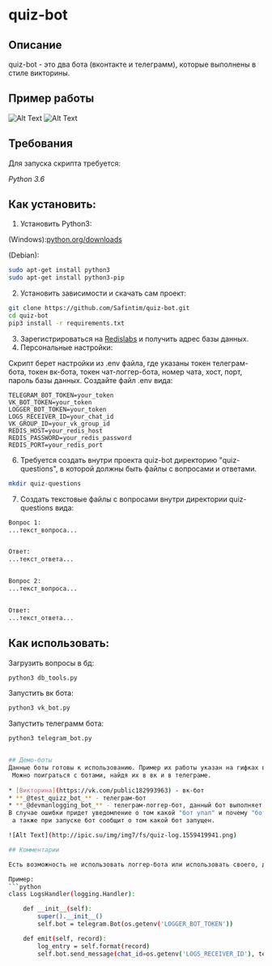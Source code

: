 # quiz-bot

## Описание
quiz-bot - это два бота (вконтакте и телеграмм), которые выполнены в стиле викторины.

## Пример работы
![Alt Text](http://ipic.su/img/img7/fs/quiz-telebot.1560949231.gif)
![Alt Text](http://ipic.su/img/img7/fs/quiz-vkbot.1560949396.gif)

## Требования

Для запуска скрипта требуется:

*Python 3.6*

## Как установить:

1. Установить Python3:

(Windows):[python.org/downloads](https://www.python.org/downloads/windows/)

(Debian):

```sh
sudo apt-get install python3
sudo apt-get install python3-pip
```

2. Установить зависимости и скачать сам проект:

```sh
git clone https://github.com/Safintim/quiz-bot.git
cd quiz-bot
pip3 install -r requirements.txt
```

3. Зарегистрироваться на [Redislabs](https://redislabs.com/) и получить адрес базы данных.
4. Персональные настройки:

Скрипт берет настройки из .env файла, где указаны токен телеграм-бота, токен вк-бота, 
токен чат-логгер-бота, номер чата, хост, порт, пароль базы данных. Создайте файл .env вида:

```.env
TELEGRAM_BOT_TOKEN=your_token
VK_BOT_TOKEN=your_token
LOGGER_BOT_TOKEN=your_token
LOGS_RECEIVER_ID=your_chat_id
VK_GROUP_ID=your_vk_group_id
REDIS_HOST=your_redis_host
REDIS_PASSWORD=your_redis_password
REDIS_PORT=your_redis_port
```

6. Требуется создать внутри проекта quiz-bot директорию "quiz-questions", в которой должны быть файлы с вопросами
и ответами.

```sh
mkdir quiz-questions
```

7. Создать текстовые файлы с вопросами внутри директории quiz-questions вида:

```markdown
Вопрос 1:
...текст_вопроса...


Ответ:
...текст_ответа...


Вопрос 2:
...текст_вопроса...


Ответ:
...текст_ответа...
```

## Как использовать:

Загрузить вопросы в бд:

```sh
python3 db_tools.py
```

Запустить вк бота:

```sh
python3 vk_bot.py
```

Запустить телеграмм бота:
```sh
python3 telegram_bot.py


## Демо-боты
Данные боты готовы к использованию. Пример их работы указан на гифках выше.
 Можно поиграться с ботами, найдя их в вк и в телеграме.
 
* [Викторина](https://vk.com/public182993963) - вк-бот
* **_@test_quizz_bot_** - телеграм-бот
* **_@devmanlogging_bot_** - телеграм-логгер-бот, данный бот выполняет мониторинг телеграм- и вк-ботов.
В случае ошибки придет уведомление о том какой "бот упал" и почему "бот упал",
 а также при запуске бот сообщит о том какой бот запущен.

![Alt Text](http://ipic.su/img/img7/fs/quiz-log.1559419941.png)

## Комментарии

Есть возможность не использовать логгер-бота или использовать своего, для этого нужно написать свой обработчик логов. И если понадобится написать своего бота.

Пример:
```python
class LogsHandler(logging.Handler):

    def __init__(self):
        super().__init__()
        self.bot = telegram.Bot(os.getenv('LOGGER_BOT_TOKEN'))

    def emit(self, record):
        log_entry = self.format(record)
        self.bot.send_message(chat_id=os.getenv('LOGS_RECEIVER_ID'), text=log_entry)
```
